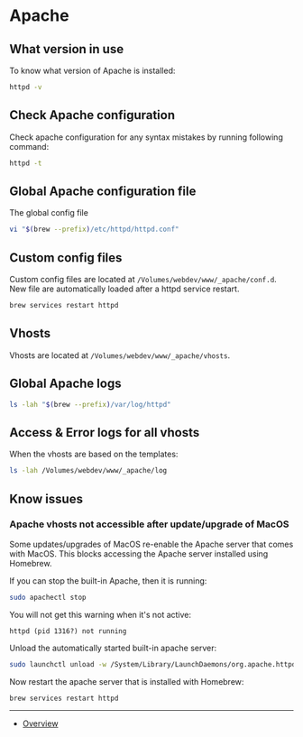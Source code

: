 # Apache

## What version in use

To know what version of Apache is installed:

```bash
httpd -v
```

## Check Apache configuration

Check apache configuration for any syntax mistakes by running following command:

```bash
httpd -t
```

## Global Apache configuration file

The global config file 

```bash
vi "$(brew --prefix)/etc/httpd/httpd.conf"
```

## Custom config files

Custom config files are located at `/Volumes/webdev/www/_apache/conf.d`. New
file are automatically loaded after a httpd service restart.

```bash
brew services restart httpd
```

## Vhosts

Vhosts are located at `/Volumes/webdev/www/_apache/vhosts`.

## Global Apache logs

```bash
ls -lah "$(brew --prefix)/var/log/httpd"
```

## Access & Error logs for all vhosts

When the vhosts are based on the templates:

```bash
ls -lah /Volumes/webdev/www/_apache/log
```

## Know issues

### Apache vhosts not accessible after update/upgrade of MacOS

Some updates/upgrades of MacOS re-enable the Apache server that comes with
MacOS. This blocks accessing the Apache server installed using Homebrew.

If you can stop the built-in Apache, then it is running:

```bash
sudo apachectl stop
```

You will not get this warning when it's not active:

```
httpd (pid 1316?) not running
```  

Unload the automatically started built-in apache server:

```bash
sudo launchctl unload -w /System/Library/LaunchDaemons/org.apache.httpd.plist 2>/dev/null
```

Now restart the apache server that is installed with Homebrew:

```bash
brew services restart httpd
```

---

* [Overview](../README.md)
